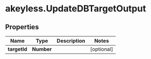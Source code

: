 # akeyless.UpdateDBTargetOutput

## Properties

Name | Type | Description | Notes
------------ | ------------- | ------------- | -------------
**targetId** | **Number** |  | [optional] 


